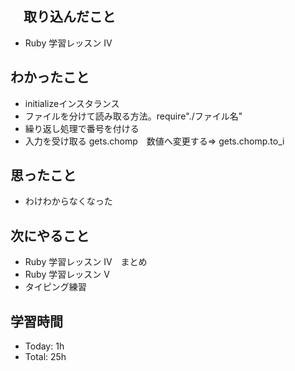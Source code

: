 ## 　取り込んだこと
- Ruby 学習レッスン IV

## わかったこと
- initializeインスタランス
- ファイルを分けて読み取る方法。require"./ファイル名"
- 繰り返し処理で番号を付ける
- 入力を受け取る gets.chomp　数値へ変更する⇒ gets.chomp.to_i

## 思ったこと
- わけわからなくなった
    
## 次にやること
- Ruby 学習レッスン IV　まとめ
- Ruby 学習レッスン V　
- タイピング練習

## 学習時間
- Today: 1h
- Total: 25h
